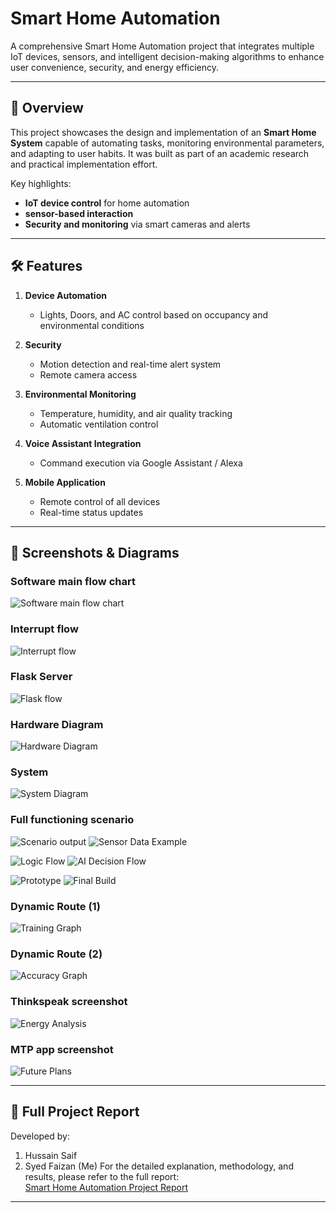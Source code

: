 # Smart Home Automation

A comprehensive Smart Home Automation project that integrates multiple IoT devices, sensors, and intelligent decision-making algorithms to enhance user convenience, security, and energy efficiency.

---

## 📖 Overview

This project showcases the design and implementation of an **Smart Home System** capable of automating tasks, monitoring environmental parameters, and adapting to user habits. It was built as part of an academic research and practical implementation effort.

Key highlights:
- **IoT device control** for home automation
- **sensor-based interaction**
- **Security and monitoring** via smart cameras and alerts

---

## 🛠️ Features

1. **Device Automation**
   - Lights, Doors, and AC control based on occupancy and environmental conditions

2. **Security**
   - Motion detection and real-time alert system
   - Remote camera access

3. **Environmental Monitoring**
   - Temperature, humidity, and air quality tracking
   - Automatic ventilation control

4. **Voice Assistant Integration**
   - Command execution via Google Assistant / Alexa

5. **Mobile Application**
   - Remote control of all devices
   - Real-time status updates


---

## 📸 Screenshots & Diagrams

### Software main flow chart
![Software main flow chart](readme_images/page2_img1.jpg)

### Interrupt flow
![Interrupt flow](readme_images/page3_img1.jpg)

### Flask Server
![Flask flow](readme_images/page4_img1.jpg)

### Hardware Diagram
![Hardware Diagram](readme_images/page5_img1.jpg)

### System
![System Diagram](readme_images/page22_img1.jpg)

### Full functioning scenario
![Scenario output](readme_images/page23_img1.jpg)
![Sensor Data Example](readme_images/page23_img2.jpg)

![Logic Flow](readme_images/page24_img1.jpg)
![AI Decision Flow](readme_images/page24_img2.jpg)

![Prototype](readme_images/page25_img1.jpg)
![Final Build](readme_images/page25_img2.jpg)

### Dynamic Route (1)
![Training Graph](readme_images/page26_img1.jpg)
### Dynamic Route (2)
![Accuracy Graph](readme_images/page26_img2.jpg)

### Thinkspeak screenshot
![Energy Analysis](readme_images/page27_img1.jpg)

### MTP app screenshot
![Future Plans](readme_images/page28_img1.jpg)

---

## 📄 Full Project Report
Developed by:
1. Hussain Saif
2. Syed Faizan (Me)
For the detailed explanation, methodology, and results, please refer to the full report:  
[Smart Home Automation Project Report](https://syed-raza-portfolio.netlify.app/static/media/smart.18e8e28d85751a617950.pdf)

---


